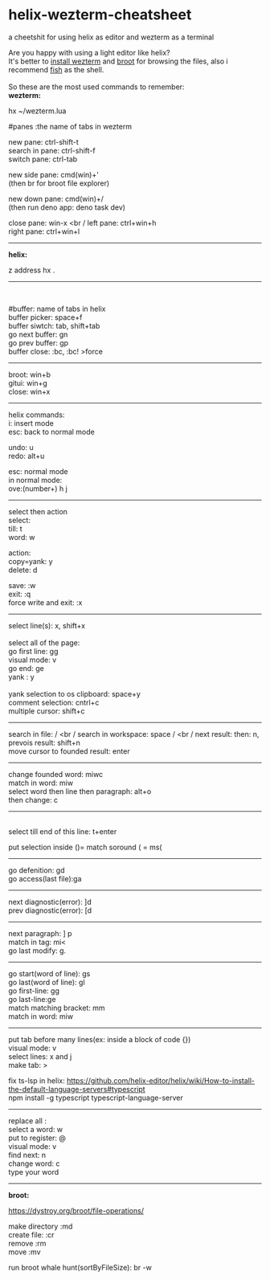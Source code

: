# helix-wezterm-cheatsheet
a cheetshit for using helix as editor and wezterm as a terminal 

Are you happy with using a light editor like helix? <br />
It's better to [install wezterm](https://wezfurlong.org/wezterm/installation.html) 
and [broot](https://dystroy.org/broot/install/) for browsing the files, also i recommend [fish](https://fishshell.com/) as the shell. <br />
<br />
So these are the most used commands to remember:<br />
**wezterm:**<br />

hx ~/wezterm.lua <br />

#panes :the name of tabs in wezterm <br />

new pane: ctrl-shift-t <br />
search in pane: ctrl-shift-f <br />
switch pane: ctrl-tab <br />

new side pane: cmd(win)+' <br />
(then br for broot file explorer) <br />

new down pane: cmd(win)+/ <br />
(then run deno app: deno task dev) <br />

close pane: win-x <br /
left pane: ctrl+win+h <br />
right pane: ctrl+win+l <br />

-------------

**helix:**

z address
hx . <br />

-------------
<br />

#buffer: name of tabs in helix <br />
buffer picker: space+f <br />
buffer siwtch: tab, shift+tab <br />
go next buffer: gn <br />
go prev buffer: gp <br />
buffer close: :bc, :bc! >force <br />

-------------- 
broot: win+b <br />
gitui: win+g <br />
close: win+x <br />

--------------
helix commands: <br />
i: insert mode <br />
esc: back to normal mode <br />

undo: u <br />
redo: alt+u <br />

esc: normal mode  <br />
 in normal mode: <br />
ove:(number+) h j <br />

------------------
select then action <br />
 select: <br />
  till: t <br />
  word: w  <br />

 action: <br />
   copy=yank: y <br />
   delete: d <br />

save: :w <br />
exit: :q <br />
force write and exit: :x <br />

-------------
select line(s): x, shift+x <br />
<br />
select all of the page:<br />
go first line: gg <br />
visual mode: v <br />
go end: ge <br />
yank : y <br />
<br />
yank selection to os clipboard: space+y <br />
comment selection: cntrl+c <br />
multiple cursor:   shift+c <br />


-------------

search in file: /  <br /
search in workspace: space /  <br /
next result: then: n, <br />
prevois result: shift+n <br />
move cursor to founded result: enter <br />

-------------

change founded word: miwc <br />
match in word: miw <br />
select word then line then paragraph: alt+o <br />
then change: c <br />

--------------
<br />
select till end of this line: t+enter <br />

put selection inside ()= match soround ( = ms(  <br />

--------

go defenition: gd <br />
go access(last file):ga <br />

--------
next diagnostic(error): ]d <br />
prev diagnostic(error): [d <br />

-----

next paragraph: ] p <br />
match in tag: mi<   <br />
go last modify: g. <br />

-------------

go start(word of line): gs <br />
go last(word of line): gl <br />
go first-line: gg <br />
go last-line:ge <br />
match matching bracket: mm <br />
match in word: miw <br />

-------------

put tab before many lines(ex: inside a block of code {}) <br />
visual mode: v <br />
select lines: x and j <br />
make tab: >  <br />


fix ts-lsp in helix:
https://github.com/helix-editor/helix/wiki/How-to-install-the-default-language-servers#typescript <br />
npm install -g typescript typescript-language-server

-------------
replace all : <br />
select a word: w <br />
put to register: @ <br />
visual mode: v <br />
find next: n <br />
change word: c <br />
type your word

-------------
**broot:**

https://dystroy.org/broot/file-operations/

make directory  :md <name> <br />
create file: :cr <filename> <br />
remove :rm <br />
move :mv <br />

run broot whale hunt(sortByFileSize): br -w <br /> 


